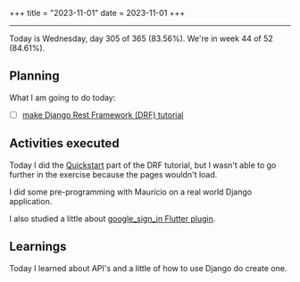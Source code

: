 +++
title = "2023-11-01"
date = 2023-11-01
+++

---

Today is Wednesday, day 305 of 365 (83.56%). We're in week 44 of 52 (84.61%).

## Planning

What I am going to do today: 

- [ ] [make Django Rest Framework (DRF) tutorial](https://www.django-rest-framework.org/)

## Activities executed

Today I did the [Quickstart](https://www.django-rest-framework.org/tutorial/quickstart/) part of the DRF tutorial, but I wasn't able to go further in the exercise because the pages wouldn't load.

I did some pre-programming with Maurício on a real world Django application.

I also studied a little about [google_sign_in Flutter plugin](https://pub.dev/packages/google_sign_in).

## Learnings

Today I learned about API's and a little of how to use Django do create one.
